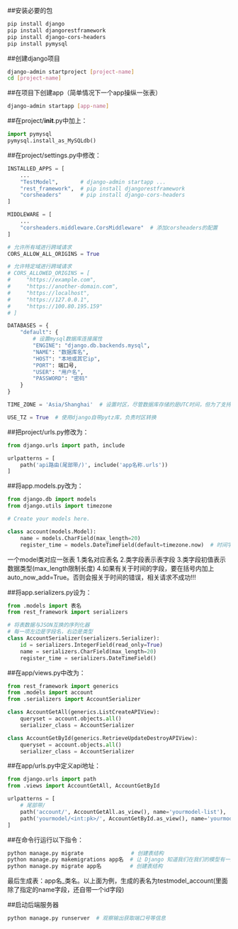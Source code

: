 ##安装必要的包
```sh
pip install django
pip install djangorestframework
pip install django-cors-headers
pip install pymysql
```

##创建django项目
```sh
django-admin startproject [project-name]
cd [project-name]
```

##在项目下创建app（简单情况下一个app操纵一张表）
```sh
django-admin startapp [app-name]
```

##在project/__init__.py中加上：
```py
import pymysql
pymysql.install_as_MySQLdb()
```

##在project/settings.py中修改：
```py
INSTALLED_APPS = [
	...
	"TestModel",       # django-admin startapp ...
    "rest_framework",  # pip install djangorestframework
	"corsheaders"      # pip install django-cors-headers
]

MIDDLEWARE = [
	...
	"corsheaders.middleware.CorsMiddleware"  # 添加corsheaders的配置
]

# 允许所有域进行跨域请求
CORS_ALLOW_ALL_ORIGINS = True

# 允许特定域进行跨域请求
# CORS_ALLOWED_ORIGINS = [
#     "https://example.com",
#     "https://another-domain.com",
#     "https://localhost",
#     "https://127.0.0.1",
#     "https://100.80.195.159"
# ]

DATABASES = {
    "default": {
        # 设置mysql数据库连接属性
        "ENGINE": "django.db.backends.mysql",
        "NAME": "数据库名",
        "HOST": "本地或其它ip",
        "PORT": 端口号,
        "USER": "用户名",
        "PASSWORD": "密码"
    }
}

TIME_ZONE = 'Asia/Shanghai'  # 设置时区，尽管数据库存储的是UTC时间，但为了支持多时区，只要满足取出数据时是当地时间就行

USE_TZ = True  # 使用django自带pytz库，负责时区转换
```

##把project/urls.py修改为：
```py
from django.urls import path, include

urlpatterns = [
    path('api路由(尾部带/)', include('app名称.urls'))
]
```

##将app.models.py改为：
```py
from django.db import models
from django.utils import timezone

# Create your models here.

class account(models.Model):
    name = models.CharField(max_length=20)
    register_time = models.DateTimeField(default=timezone.now)  # 时间字段加上这个可以自动加上当前时间（UTC）
```
一个model类对应一张表
    1.类名对应表名
    2.类字段表示表字段
    3.类字段初值表示数据类型(max_length限制长度)
    4.如果有关于时间的字段，要在括号内加上auto_now_add=True。否则会报关于时间的错误，相关请求不成功!!!

##将app.serializers.py设为：
```py
from .models import 表名
from rest_framework import serializers

# 将表数据与JSON互换的序列化器
# 每一项左边是字段名，右边是类型
class AccountSerializer(serializers.Serializer):
    id = serializers.IntegerField(read_only=True)
    name = serializers.CharField(max_length=20)
    register_time = serializers.DateTimeField()
```

##在app/views.py中改为：
```py
from rest_framework import generics
from .models import account
from .serializers import AccountSerializer

class AccountGetAll(generics.ListCreateAPIView):
    queryset = account.objects.all()
    serializer_class = AccountSerializer

class AccountGetById(generics.RetrieveUpdateDestroyAPIView):
    queryset = account.objects.all()
    serializer_class = AccountSerializer
```

##在app/urls.py中定义api地址：
```py
from django.urls import path
from .views import AccountGetAll, AccountGetById

urlpatterns = [
    # 尾部带/
    path('account/', AccountGetAll.as_view(), name='yourmodel-list'),
    path('yourmodel/<int:pk>/', AccountGetById.as_view(), name='yourmodel-detail'),
]
```

##在命令行运行以下指令：
```sh
python manage.py migrate               # 创建表结构
python manage.py makemigrations app名  # 让 Django 知道我们在我们的模型有一些变更
python manage.py migrate app名         # 创建表结构
```
最后生成表：app名_类名。以上面为例，生成的表名为testmodel_account(里面除了指定的name字段，还自带一个id字段)

##启动后端服务器
```sh
python manage.py runserver  # 观察输出获取端口号等信息
```